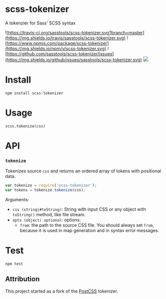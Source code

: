 # scss-tokenizer
A tokenzier for Sass' SCSS syntax

![https://travis-ci.org/sasstools/scss-tokenizer.svg?branch=master](https://img.shields.io/travis/sasstools/scss-tokenizer.svg)
![https://www.npmjs.com/package/scss-tokenizer](https://img.shields.io/npm/v/scss-tokenizer.svg)
![https://github.com/sasstools/scss-tokenizer/issues](https://img.shields.io/github/issues/sasstools/scss-tokenizer.svg)
![](https://img.shields.io/github/license/sasstools/scss-tokenizer.svg)

# Install

```
npm install scss-tokenizer
```

# Usage

```
scss.tokenize(css)
```

# API

### `tokenize`

Tokenizes source `css` and returns an ordered array of tokens with positional 
data.

```js
var tokenize = require('scss-tokenizer');
var tokens = tokenize.tokenize(css);
```

Arguments:

* `css (string|#toString)`: String with input CSS or any object
  with `toString()` method, like file stream.
* `opts (object) optional`: options:
  * `from`: the path to the source CSS file. You should always set `from`,
    because it is used in map generation and in syntax error messages.
    
# Test

```
npm test
```

## Attribution

This project started as a fork of the [PostCSS](https://github.com/postcss/postcss) tokenizer.
